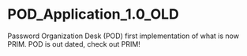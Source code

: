 # POD_Application_1.0_OLD
Password Organization Desk (POD) first implementation of what is now PRIM. POD is out dated, check out PRIM!
